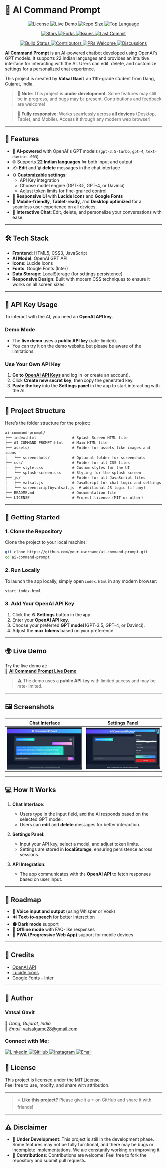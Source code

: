 # 🤖 **AI Command Prompt**

<p align="center">
  <!-- Main Project Info -->
  <a href="LICENSE">
    <img src="https://img.shields.io/github/license/NONSTOPPEBLE/AI-COMMAND-PROMPT?style=for-the-badge" alt="License">
  </a>
  <a href="http://mmtpro.42web.io/VATSAL%20AI%20RROJECT/AI%20COMMAND%20PROMPT.html">
    <img src="https://img.shields.io/badge/Live-Demo-blueviolet?style=for-the-badge&logo=google-chrome&logoColor=white" alt="Live Demo">
  </a>
  <a href="https://github.com/NONSTOPPEBLE/AI-COMMAND-PROMPT">
    <img src="https://img.shields.io/github/repo-size/NONSTOPPEBLE/AI-COMMAND-PROMPT?style=for-the-badge" alt="Repo Size">
  </a>
  <a href="https://github.com/NONSTOPPEBLE/AI-COMMAND-PROMPT">
    <img src="https://img.shields.io/github/languages/top/NONSTOPPEBLE/AI-COMMAND-PROMPT?style=for-the-badge" alt="Top Language">
  </a>
</p>

<p align="center">
  <!-- GitHub Insights -->
  <a href="https://github.com/NONSTOPPEBLE/AI-COMMAND-PROMPT/stargazers">
    <img src="https://img.shields.io/github/stars/NONSTOPPEBLE/AI-COMMAND-PROMPT?style=for-the-badge&logo=github" alt="Stars">
  </a>
  <a href="https://github.com/NONSTOPPEBLE/AI-COMMAND-PROMPT/network/members">
    <img src="https://img.shields.io/github/forks/NONSTOPPEBLE/AI-COMMAND-PROMPT?style=for-the-badge&logo=github" alt="Forks">
  </a>
  <a href="https://github.com/NONSTOPPEBLE/AI-COMMAND-PROMPT/issues">
    <img src="https://img.shields.io/github/issues/NONSTOPPEBLE/AI-COMMAND-PROMPT?style=for-the-badge&logo=github" alt="Issues">
  </a>
  <a href="https://github.com/NONSTOPPEBLE/AI-COMMAND-PROMPT/commits">
    <img src="https://img.shields.io/github/last-commit/NONSTOPPEBLE/AI-COMMAND-PROMPT?style=for-the-badge&logo=git" alt="Last Commit">
  </a>
</p>

<p align="center">
  <!-- Build and Contribution -->
  <a href="https://github.com/NONSTOPPEBLE/AI-COMMAND-PROMPT/actions">
    <img src="https://img.shields.io/github/actions/workflow/status/NONSTOPPEBLE/AI-COMMAND-PROMPT/build.yml?style=for-the-badge&label=BUILD&logo=githubactions&logoColor=white" alt="Build Status">
  </a>
  <a href="https://github.com/NONSTOPPEBLE/AI-COMMAND-PROMPT/graphs/contributors">
    <img src="https://img.shields.io/github/contributors/NONSTOPPEBLE/AI-COMMAND-PROMPT?style=for-the-badge" alt="Contributors">
  </a>
  <a href="https://github.com/NONSTOPPEBLE/AI-COMMAND-PROMPT/pulls">
    <img src="https://img.shields.io/badge/PRs-Welcome-brightgreen?style=for-the-badge&logo=gitbook" alt="PRs Welcome">
  </a>
  <a href="https://github.com/NONSTOPPEBLE/AI-COMMAND-PROMPT/discussions">
    <img src="https://img.shields.io/badge/Join-Discussion-yellow?style=for-the-badge&logo=github" alt="Discussions">
  </a>
</p>

**AI Command Prompt** is an AI-powered chatbot developed using OpenAI's GPT models. It supports 22 Indian languages and provides an intuitive interface for interacting with the AI. Users can edit, delete, and customize settings for a personalized chat experience.

This project is created by **Vatsal Gavit**, an 11th-grade student from Dang, Gujarat, India. 

> 🚧 **Note**: This project is **under development**. Some features may still be in progress, and bugs may be present. Contributions and feedback are welcome!

> 📱 **Fully responsive**: Works seamlessly across **all devices** (Desktop, Tablet, and Mobile). Access it through any modern web browser!

---

## 🌟 **Features**

- 🧠 **AI-powered** with OpenAI's GPT models (`gpt-3.5-turbo`, `gpt-4`, `text-davinci-003`)
- 🌐 Supports **22 Indian languages** for both input and output
- ✍️ **Edit** and 🗑️ **delete** messages in the chat interface
- ⚙️ **Customizable settings**:
  - API Key integration
  - Choose model engine (GPT-3.5, GPT-4, or Davinci)
  - Adjust token limits for fine-grained control
- 🎨 **Responsive UI** with **Lucide Icons** and **Google Fonts**
- 📱 **Mobile-friendly**, **Tablet-ready**, and **Desktop optimized** for a seamless user experience on all devices.
- 💬 **Interactive Chat**: Edit, delete, and personalize your conversations with ease.
  
---

## 🛠️ **Tech Stack**

- **Frontend**: HTML5, CSS3, JavaScript
- **AI Model**: OpenAI GPT API
- **Icons**: Lucide Icons
- **Fonts**: Google Fonts (Inter)
- **Data Storage**: LocalStorage (for settings persistence)
- **Responsive Design**: Built with modern CSS techniques to ensure it works on all screen sizes.

---

## 🔐 **API Key Usage**

To interact with the AI, you need an **OpenAI API key**.

### **Demo Mode**

- The **live demo** uses a **public API key** (rate-limited).
- You can try it on the demo website, but please be aware of the limitations.

### **Use Your Own API Key**

1. **Go to [OpenAI API Keys](https://platform.openai.com/account/api-keys)** and log in (or create an account).
2. Click **Create new secret key**, then copy the generated key.
3. **Paste the key** into the **Settings panel** in the app to start interacting with the AI.

---

## 📁 **Project Structure**

Here’s the folder structure for the project:

```
ai-command-prompt/
├── index.html                # Splash Screen HTML file
├── AI COMMAND PROMPT.html    # Main HTML file
├── assets/                   # Folder for assets like images and icons
│   └── screenshots/          # Optional folder for screenshots
├── css/                      # Folder for all CSS files
│   ├── style.css             # Custom styles for the UI
│   └── splash-screen.css     # Styling for the splash screen
├── js/                       # Folder for all JavaScript files
│   ├── vatsal.js             # JavaScript for chat logic and settings
│   └── screenscriptbyvatsal.js  # Additional JS logic (if any)
├── README.md                 # Documentation file
└── LICENSE                   # Project license (MIT or other)
```

---

## 🚀 **Getting Started**

### 1. **Clone the Repository**

Clone the project to your local machine:

```bash
git clone https://github.com/your-username/ai-command-prompt.git
cd ai-command-prompt
```

### 2. **Run Locally**

To launch the app locally, simply open `index.html` in any modern browser:

```bash
start index.html
```

### 3. **Add Your OpenAI API Key**

1. Click the ⚙️ **Settings** button in the app.
2. Enter your **OpenAI API key**.
3. Choose your preferred **GPT model** (GPT-3.5, GPT-4, or Davinci).
4. Adjust the **max tokens** based on your preference.

---

## 🌍 **Live Demo**

Try the live demo at:  
🔗 **[AI Command Prompt Live Demo](http://mmtpro.42web.io/VATSAL%20AI%20RROJECT/)**

> ⚠️ The demo uses a **public API key** with limited access and may be rate-limited.

---

## 🖼️ **Screenshots**

| Chat Interface | Settings Panel |
|----------------|----------------|
| ![Chat](screenshots/chat-interface.png) | ![Settings](screenshots/setting-panel.png) |

---

## 💻 **How It Works**

1. **Chat Interface**: 
    - Users type in the input field, and the AI responds based on the selected GPT model.
    - Users can **edit** and **delete** messages for better interaction.

2. **Settings Panel**: 
    - Input your API key, select a model, and adjust token limits.
    - Settings are stored in **localStorage**, ensuring persistence across sessions.

3. **API Integration**: 
    - The app communicates with the **OpenAI API** to fetch responses based on user input.

---

## 🔮 **Roadmap**

- 🎤 **Voice input and output** (using Whisper or Vosk)
- 🔊 **Text-to-speech** for better interaction
- 🌑 **Dark mode** support
- 📶 **Offline mode** with FAQ-like responses
- 📱 **PWA (Progressive Web App)** support for mobile devices

---

## 🙏 **Credits**

- [OpenAI API](https://platform.openai.com/)
- [Lucide Icons](https://lucide.dev/)
- [Google Fonts - Inter](https://fonts.google.com/specimen/Inter)

---

## 👤 **Author**

### **Vatsal Gavit**
📍 *Dang, Gujarat, India*  
📧 *Email*: [vatsalgame28@gmail.com](mailto:vatsalgame28@gmail.com)  

### Connect with Me:
<p align="left">
  <a href="https://www.linkedin.com/in/vatsal-gavit-787608274" target="_blank">
    <img src="https://img.shields.io/badge/LinkedIn-@VATSAL--GAVIT-0A66C2?style=for-the-badge&logo=linkedin&logoColor=white" alt="LinkedIn">
  </a>
  <a href="https://github.com/NONSTOPPEBLE" target="_blank">
    <img src="https://img.shields.io/badge/GitHub-@NONSTOPPEBLE-181717?style=for-the-badge&logo=github&logoColor=white" alt="GitHub">
  </a>
  <a href="https://www.instagram.com/vatsal.gavitt/" target="_blank">
    <img src="https://img.shields.io/badge/Instagram-@vatsal.gavitt-E4405F?style=for-the-badge&logo=instagram&logoColor=white" alt="Instagram">
  </a>
  <a href="mailto:vatsalgame28@gmail.com">
    <img src="https://img.shields.io/badge/Email-📧-0077B5?style=for-the-badge&logo=gmail&logoColor=white" alt="Email">
  </a>
</p>

## 📄 **License**

This project is licensed under the [MIT License](LICENSE).  
Feel free to use, modify, and share with attribution.

---

> ⭐ **Like this project?** Please give it a ⭐ on GitHub and share it with friends!

---

## ⚠️ **Disclaimer**

- 🚧 **Under Development**: This project is still in the development phase. Some features may not be fully functional, and there may be bugs or incomplete implementations. We are constantly working on improving it.
- 💬 **Contributions**: Contributions are welcome! Feel free to fork the repository and submit pull requests.
```
